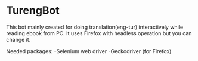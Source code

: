 # TurengBot
This bot mainly created for doing translation(eng-tur) interactively while reading ebook from PC. It uses Firefox with headless operation but you can change it.

Needed packages:
-Selenium web driver 
-Geckodriver (for Firefox)
